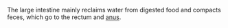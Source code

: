 The large intestine mainly reclaims water from digested food and compacts feces, which go to the rectum and [anus](anus).